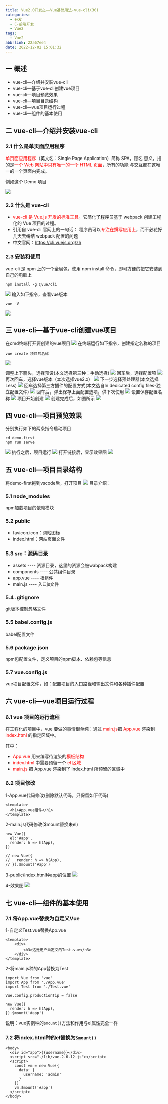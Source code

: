 ```yaml
---
title: Vue2.0开发之——Vue基础用法-vue-cli(30)
categories:
  - 开发
  - C-前端开发
  - Vue2
tags:
  - Vue2
abbrlink: 22a67ee4
date: 2022-12-02 15:01:32
---
```

## 一 概述

* vue-cli—介绍并安装vue-cli
* vue-cli—基于vue-cli创建vue项目
* vue-cli—项目预览效果
* vue-cli—项目目录结构
* vue-cli—vue项目运行过程
* vue-cli—组件的基本使用

<!--more-->

## 二  vue-cli—介绍并安装vue-cli

### 2.1 什么是单页面应用程序

<font color=red>单页面应用程序</font>（英文名：Single Page Application）简称 SPA，顾名 思义，指的是<font color=red>一个 Web 网站中只有唯一的一个 HTML 页面</font>，所有的功能 与交互都在这唯一的一个页面内完成。

例如这个 Demo 项目

![][1]

### 2.2 什么是 vue-cli

* <font color=red>vue-cli 是 Vue.js 开发的标准工具</font>。它简化了程序员基于 webpack 创建工程化的 Vue 项目的过程。
* 引用自 vue-cli 官网上的一句话： 程序员可以<font color=red>专注在撰写应用上</font>，而不必花好几天去纠结 webpack 配置的问题
* 中文官网：https://cli.vuejs.org/zh

### 2.3 安装和使用

vue-cli 是 npm 上的一个全局包，使用 npm install 命令，即可方便的把它安装到自己的电脑上

```
npm install -g @vue/cli
```
![][2]
输入如下指令，查看vue版本

```
vue -V
```
![][3]

## 三 vue-cli—基于vue-cli创建vue项目
在cmd终端打开要创建的vue项目
![][4]
在终端运行如下指令，创建指定名称的项目

```
vue create 项目的名称
```
![][5]

调整上下箭头，选择预设(本文选择第三种：手动选择)
![][6]
回车后，选择配置项
![][7]
再次回车，选择vue版本（本次选择vue2.x）
![][8]
下一步选择预处理器(本文选择Less)
![][9]
回车选择第三方插件的配置方式(本文选自In dedicated config files-独立配置文件)
![][10]
回车后，弹出保存上面配置选项，供下次使用
![][11]
设置保存配置名称
![][12]
项目开始创建
![][13]
创建完成后，如图所示
![][14]

## 四 vue-cli—项目预览效果
分别执行如下的两条指令启动项目

```
cd demo-first
npm run serve
```
![][15]
执行之后，项目运行
![][16]
打开链接后，显示效果图
![][17]

## 五 vue-cli—项目目录结构
将demo-first拖到vscode后，打开项目
![][18]
目录介绍：

### 5.1 node_modules

npm加载项目的依赖模块

### 5.2 public

* favicon.icon：网站图标
* index.html：网站页面文件

### 5.3 src：源码目录

* assets ---- 资源目录，这里的资源会被wabpack构建
* components ---- 公共组件目录
* app.vue ---- 根组件
* main.js ---- 入口js文件

### 5.4 .gitignore

git版本控制忽略文件

### 5.5 babel.config.js

babel配置文件

### 5.6 package.json

npm包配置文件，定义项目的npm脚本、依赖包等信息

### 5.7 vue.config.js

vue项目配置文件，如：配置项目的入口路径和输出文件和各种插件配置

## 六 vue-cli—vue项目运行过程

### 6.1 vue 项目的运行流程

在工程化的项目中，vue 要做的事情很单纯：通过<font color=red> main.js</font>把 <font color=red>App.vue</font> 渲染到 <font color=red>index.html</font> 的指定区域中。

其中：

* <font color=red>App.vue</font> 用来编写待渲染的<font color=red>模板结构</font>
* <font color=red>index.html</font> 中需要预留一个 <font color=red>el 区域</font>
* <font color=red>main.js</font> 把 App.vue 渲染到了 index.html 所预留的区域中

### 6.2 项目修改

1-App.vue代码修改(删除默认代码，只保留如下代码)

```
<template>
  <h1>App.vue组件</h1>
</template>
```

2-main.js代码修改($mount替换未el)

```
new Vue({
  el:'#app',
  render: h => h(App),
})

// new Vue({
//   render: h => h(App),
// }).$mount('#app')
```

3-public/index.html种app的位置
![][19]

4-效果图
![][20]

## 七 vue-cli—组件的基本使用

### 7.1 将App.vue替换为自定义Vue

1-自定义Test.vue替换App.vue

```
<template>
    <div>
        <h3>这是用户自定义的Test.vue</h3>
    </div>
</template>
```

2-将main.js种的App替换为Test

```
import Vue from 'vue'
import App from './App.vue'
import Test from './Test.vue'

Vue.config.productionTip = false

new Vue({
  render: h => h(App),
}).$mount('#app')
```

说明：vue实例种的`$mount()`方法和作用与el属性完全一样

### 7.2 将index.html种的el替换为`$mount()`

```
<body>
  <div id="app">{{username}}</div>
  <script src="./lib/vue-2.6.12.js"></script>
  <script>
    const vm = new Vue({
      data: {
        username: 'admin'
      }
    })
    vm.$mount('#app')
  </script>
</body>
```



[1]:https://raw.githubusercontent.com/PGzxc/CDN/master/blog-vue/vue02-30-vue-cli-spa-project-struct.png
[2]:https://raw.githubusercontent.com/PGzxc/CDN/master/blog-vue/vue02-30-vue-cli-install-g.png
[3]:https://raw.githubusercontent.com/PGzxc/CDN/master/blog-vue/vue02-30-vue-cli-vue-v.png
[4]:https://raw.githubusercontent.com/PGzxc/CDN/master/blog-vue/vue02-30-vue-cli-dist-open-cmd.png
[5]:https://raw.githubusercontent.com/PGzxc/CDN/master/blog-vue/vue02-30-vue-cli-create-project-name.png
[6]:https://raw.githubusercontent.com/PGzxc/CDN/master/blog-vue/vue02-30-vue-cli-create-project-preset.png
[7]:https://raw.githubusercontent.com/PGzxc/CDN/master/blog-vue/vue02-30-vue-cli-create-project-features.png
[8]:https://raw.githubusercontent.com/PGzxc/CDN/master/blog-vue/vue02-30-vue-cli-create-project-vue.png
[9]:https://raw.githubusercontent.com/PGzxc/CDN/master/blog-vue/vue02-30-vue-cli-create-project-less.png
[10]:https://raw.githubusercontent.com/PGzxc/CDN/master/blog-vue/vue02-30-vue-cli-create-project-config.png
[11]:https://raw.githubusercontent.com/PGzxc/CDN/master/blog-vue/vue02-30-vue-cli-create-project-config-save.png
[12]:https://raw.githubusercontent.com/PGzxc/CDN/master/blog-vue/vue02-30-vue-cli-create-project-config-save-name.png
[13]:https://raw.githubusercontent.com/PGzxc/CDN/master/blog-vue/vue02-30-vue-cli-create-project-start-create.png
[14]:https://raw.githubusercontent.com/PGzxc/CDN/master/blog-vue/vue02-30-vue-cli-create-project-create-finish.png
[15]:https://raw.githubusercontent.com/PGzxc/CDN/master/blog-vue/vue02-30-vue-cli-run-project-cmd.png
[16]:https://raw.githubusercontent.com/PGzxc/CDN/master/blog-vue/vue02-30-vue-cli-start-project-cmd.png
[17]:https://raw.githubusercontent.com/PGzxc/CDN/master/blog-vue/vue02-30-vue-cli-open-webpage.png
[18]:https://raw.githubusercontent.com/PGzxc/CDN/master/blog-vue/vue02-30-vue-cli-open-vscode.png
[19]:https://raw.githubusercontent.com/PGzxc/CDN/master/blog-vue/vue02-30-vue-cli-public-index-app.png
[20]:https://raw.githubusercontent.com/PGzxc/CDN/master/blog-vue/vue02-30-vue-cli-public-index-app-preview.png